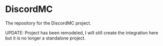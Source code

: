 # DiscordMC
The repository for the DiscordMC project.

UPDATE: Project has been remodeled, I will still create the integration here but it is no longer a standalone project.
